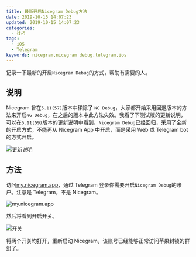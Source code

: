 ```yaml
---
title: 最新开启Nicegram Debug方法
date: 2019-10-15 14:07:23
updated: 2019-10-15 14:07:23
categories:
  - 技巧
tags:
  - iOS
  - Telegram
keywords: nicegram,nicegram debug,telegram,ios
---
```


记录一下最新的开启`Nicegram Debug`的方式，帮助有需要的人。

<!--more-->

## 说明

Nicegram 曾在`5.11(57)`版本中移除了 `NG Debug`，大家都开始采用回退版本的方法来开启`NG Debug`，在之后的版本中此方法失效。我看了下测试版的更新说明，可以在`5.11(59)`版本的更新说明中看到，`Nicegram Debug`已经回归，采用了全新的开启方式，不能再从 Nicegram App 中开启，而是采用 Web 或 Telegram bot 的方式开启。

![更新说明](https://img.iszy.cc/20191015145457.png)

## 方法

访问[my.nicegram.app](https://my.nicegram.app)，通过 Telegram 登录你需要开启`Nicegram Debug`的账户。注意是 Telegram，不是 Nicegram。

![my.nicegram.app](https://img.iszy.cc/20191015141146.png)

然后将看到开启开关。

![开关](https://img.iszy.cc/20191015141021.png)

将两个开关均打开，重新启动 Nicegram，该账号已经能够正常访问苹果封锁的群组了。
